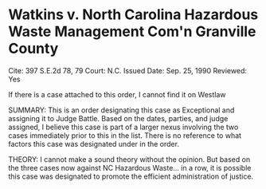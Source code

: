 # Watkins v. North Carolina Hazardous Waste Management Com'n Granville County

Cite: 397 S.E.2d 78, 79
Court: N.C.
Issued Date: Sep. 25, 1990
Reviewed: Yes

If there is a case attached to this order, I cannot find it on Westlaw

SUMMARY: This is an order designating this case as Exceptional and assigning it to Judge Battle. Based on the dates, parties, and judge assigned, I believe this case is part of a larger nexus involving the two cases immediately prior to this in the list. There is no reference to what factors this case was designated under in the order.

THEORY: I cannot make a sound theory without the opinion. But based on the three cases now against NC Hazardous Waste… in a row, it is possible this case was designated to promote the efficient administration of justice.